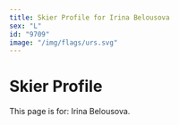 ```yaml
---
title: Skier Profile for Irina Belousova
sex: "L"
id: "9709"
image: "/img/flags/urs.svg" 
---
```


# Skier Profile

This page is for: Irina Belousova.
    